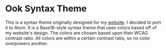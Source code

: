 # Ook Syntax Theme #

This is a syntax theme originally designed for my [website](https://dustinwilson.com). I decided to port it to Atom. It is a Base16-style syntax theme that uses colors based off of my website's design. The colors are chosen based upon their WCAG contrast ratio. All colors are within a certain contrast ratio, so no color overpowers another.